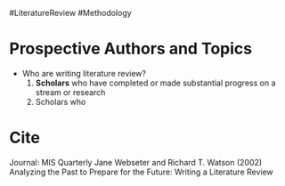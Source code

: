 #LiteratureReview #Methodology 

# Prospective Authors and Topics
* Who are writing literature review?
	1) **Scholars** who have completed or made substantial progress on a stream or research 
	2) Scholars who 

# Cite
Journal: MIS Quarterly 
Jane Webseter and Richard T. Watson (2002)
Analyzing the Past to Prepare for the Future: Writing a Literature Review
